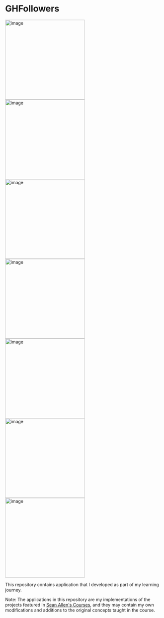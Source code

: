 # GHFollowers

<img width="256" alt="image" src="https://github.com/wengriff/GHFollowers/assets/53659533/8549280b-ed7c-40c6-be09-235fcf8a1b39">
<img width="256" alt="image" src="https://github.com/wengriff/GHFollowers/assets/53659533/cba0183e-97e7-4799-887d-a31505926cf2">
<img width="256" alt="image" src="https://github.com/wengriff/GHFollowers/assets/53659533/f84bc761-04cf-42c0-b9d1-a448fd5b5c2f">
<img width="256" alt="image" src="https://github.com/wengriff/GHFollowers/assets/53659533/11f47ac7-146f-4c06-9fd8-3ed1ce348cc8">
<img width="256" alt="image" src="https://github.com/wengriff/GHFollowers/assets/53659533/994f99f7-3f78-490a-8961-e297182879aa">
<img width="256" alt="image" src="https://github.com/wengriff/GHFollowers/assets/53659533/ae731d0c-d76b-4beb-b62d-33f80ece194b">
<img width="256" alt="image" src="https://github.com/wengriff/GHFollowers/assets/53659533/7c0ab4fd-ee1b-49ec-8458-444b377ca8df">
 
This repository contains application that I developed as part of my learning journey.

Note: The applications in this repository are my implementations of the projects featured in [Sean Allen's Courses](https://www.youtube.com/@seanallen), and they may contain my own modifications and additions to the original concepts taught in the course.
